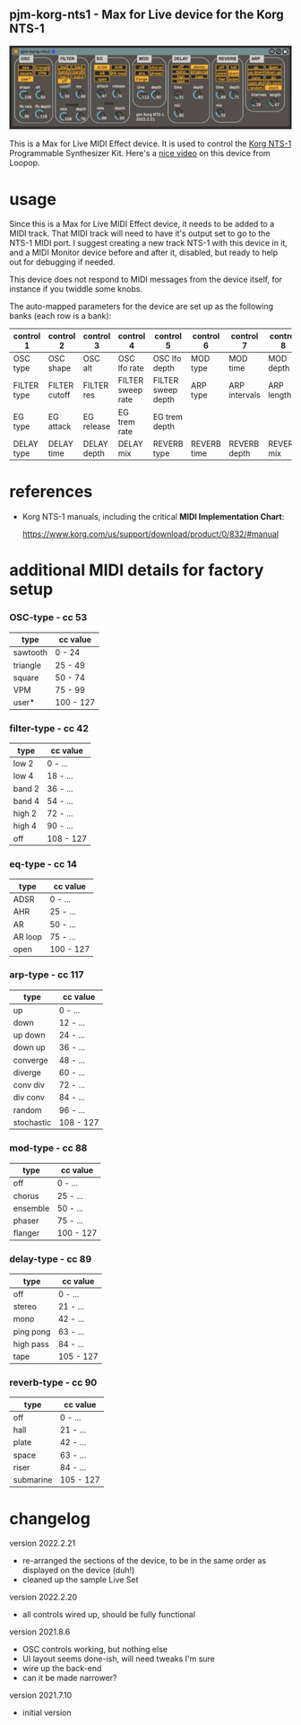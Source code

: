 pjm-korg-nts1 - Max for Live device for the Korg NTS-1
--------------------------------------------------------------------------------

![pjm-korg-nts1 device](images/pjm-korg-nts1.gif)

This is a Max for Live MIDI Effect device. It is used to control the 
[Korg NTS-1][] Programmable Synthesizer Kit.  Here's a [nice video][] on this
device from Loopop.


[Korg NTS-1]: https://www.korg.com/us/products/dj/nts_1/
[nice video]: https://www.youtube.com/watch?v=Vhonu-rM0B0&ab_channel=loopop


usage
================================================================================

Since this is a Max for Live MIDI Effect device, it needs to be added to a MIDI
track. That MIDI track will need to have it's output set to go to the NTS-1
MIDI port. I suggest creating a new track NTS-1 with this device in it, and a
MIDI Monitor device before and after it, disabled, but ready to help out for
debugging if needed.

This device does not respond to MIDI messages from the device itself, for
instance if you twiddle some knobs.

The auto-mapped parameters for the device are set up as the following banks
(each row is a bank):

| control 1   | control 2     | control 3    | control 4   | control 5     | control 6   | control 7     | control 8  |   
|-------------|---------------|--------------|-------------|---------------|-------------|---------------|-------------
| OSC type    | OSC shape     | OSC alt      | OSC lfo rate    | OSC lfo depth     | MOD type    | MOD time      | MOD depth  |
| FILTER type | FILTER cutoff | FILTER res   | FILTER sweep rate  | FILTER sweep depth   | ARP type    | ARP intervals | ARP length |
| EG type     | EG attack     | EG release   | EG trem rate   | EG trem depth    |             |               |            |     
| DELAY type  | DELAY time    | DELAY depth  | DELAY mix   | REVERB type   | REVERB time | REVERB depth  | REVERB mix | 


references
================================================================================

- Korg NTS-1 manuals, including the critical **MIDI Implementation Chart**:

  https://www.korg.com/us/support/download/product/0/832/#manual


additional MIDI details for factory setup
================================================================================

### OSC-type - cc 53

| type     | cc value |   
|----------|----------------|    
| sawtooth |        0 -  24 | 
| triangle |       25 -  49 | 
| square   |       50 -  74 | 
| VPM      |       75 -  99 | 
| user*    |      100 - 127 | 

### filter-type - cc 42

| type     | cc value       |   
|----------|----------------|    
| low 2    |        0 - ... | 
| low 4    |       18 - ... | 
| band 2   |       36 - ... | 
| band 4   |       54 - ... | 
| high 2   |       72 - ... | 
| high 4   |       90 - ... | 
| off      |      108 - 127 |

### eq-type - cc 14

| type    | cc value       |   
|---------|----------------|    
| ADSR    |        0 - ... | 
| AHR     |       25 - ... | 
| AR      |       50 - ... | 
| AR loop |       75 - ... | 
| open    |      100 - 127 | 

### arp-type - cc 117

| type       | cc value       |   
|------------|----------------|    
| up         |        0 - ... | 
| down       |       12 - ... | 
| up down    |       24 - ... | 
| down up    |       36 - ... | 
| converge   |       48 - ... | 
| diverge    |       60 - ... | 
| conv div   |       72 - ... | 
| div conv   |       84 - ... | 
| random     |       96 - ... | 
| stochastic |      108 - 127 | 

### mod-type - cc 88

| type     | cc value       |   
|----------|----------------|    
| off      |        0 - ... | 
| chorus   |       25 - ... | 
| ensemble |       50 - ... | 
| phaser   |       75 - ... | 
| flanger  |      100 - 127 | 
 
### delay-type - cc 89

| type      | cc value       |   
|-----------|----------------|    
| off       |        0 - ... | 
| stereo    |       21 - ... | 
| mono      |       42 - ... | 
| ping pong |       63 - ... | 
| high pass |       84 - ... | 
| tape      |      105 - 127 | 
 
### reverb-type - cc 90

| type      | cc value       |   
|-----------|----------------|    
| off       |        0 - ... | 
| hall      |       21 - ... | 
| plate     |       42 - ... | 
| space     |       63 - ... | 
| riser     |       84 - ... | 
| submarine |      105 - 127 | 
 

changelog
================================================================================

version 2022.2.21

- re-arranged the sections of the device, to be in the same order as displayed
  on the device (duh!)
- cleaned up the sample Live Set

version 2022.2.20

- all controls wired up, should be fully functional

version 2021.8.6

- OSC controls working, but nothing else
- UI layout seems done-ish, will need tweaks I'm sure
- wire up the back-end
- can it be made narrower?

version 2021.7.10

- initial version
